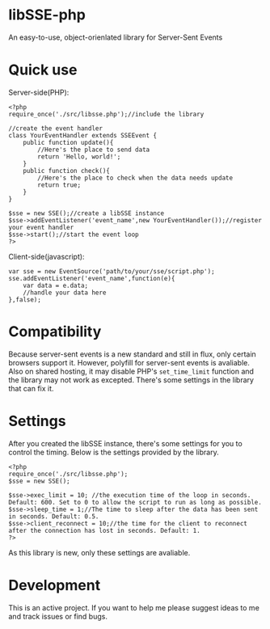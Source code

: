 libSSE-php
==========

An easy-to-use, object-orienlated library for Server-Sent Events

Quick use
==========

Server-side(PHP):

	<?php
	require_once('./src/libsse.php');//include the library
	
	//create the event handler
	class YourEventHandler extends SSEEvent {
		public function update(){
			//Here's the place to send data
			return 'Hello, world!';
		}
		public function check(){
			//Here's the place to check when the data needs update
			return true;
		}
	}
	
	$sse = new SSE();//create a libSSE instance
	$sse->addEventListener('event_name',new YourEventHandler());//register your event handler
	$sse->start();//start the event loop
	?>

Client-side(javascript):

	var sse = new EventSource('path/to/your/sse/script.php');
	sse.addEventListener('event_name',function(e){
		var data = e.data;
		//handle your data here
	},false);

Compatibility
==============

Because server-sent events is a new standard and still in flux, only certain browsers support it.
However, polyfill for server-sent events is avaliable. Also on shared hosting, it may disable PHP's `set_time_limit` function and the library may not work as excepted. There's some settings in the library that can fix it.

Settings
===========

After you created the libSSE instance, there's some settings for you to control the timing. Below is the settings provided by the library.

	<?php
	require_once('./src/libsse.php');
	$sse = new SSE();
	
	$sse->exec_limit = 10; //the execution time of the loop in seconds. Default: 600. Set to 0 to allow the script to run as long as possible.
	$sse->sleep_time = 1;//The time to sleep after the data has been sent in seconds. Default: 0.5.
	$sse->client_reconnect = 10;//the time for the client to reconnect after the connection has lost in seconds. Default: 1.
	?>

As this library is new, only these settings are avaliable.

Development
============

This is an active project. If you want to help me please suggest ideas to me and track issues or find bugs.
